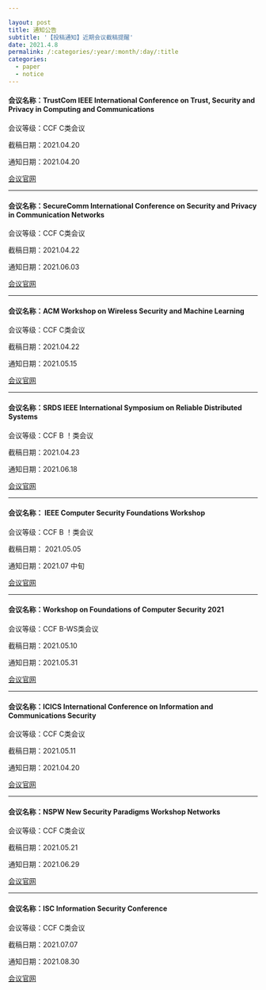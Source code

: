 ```yaml
---

layout: post
title: 通知公告
subtitle: '【投稿通知】近期会议截稿提醒'
date: 2021.4.8
permalink: /:categories/:year/:month/:day/:title
categories:
  - paper
  - notice
---
```


#### 会议名称：TrustCom IEEE International  Conference on Trust, Security and Privacy in Computing and  Communications   

会议等级：CCF C类会议

截稿日期：2021.04.20

通知日期：2021.04.20

[会议官网](  https://trustcom2021.sau.edu.cn/)

------
#### 会议名称：SecureComm International  Conference on Security and Privacy in Communication Networks

会议等级：CCF C类会议

截稿日期：2021.04.22

通知日期：2021.06.03

[会议官网](https://securecomm.eai-conferences.org/2021/)

------
#### 会议名称：ACM Workshop on Wireless  Security and Machine Learning   

会议等级：CCF C类会议

截稿日期：2021.04.22

通知日期：2021.05.15

[会议官网]( https://sites.nyuad.nyu.edu/wisec21/)

------
#### 会议名称：SRDS IEEE International  Symposium on Reliable Distributed Systems 

会议等级：CCF B ！类会议

截稿日期：2021.04.23

通知日期：2021.06.18

[会议官网](  https://srds-conference.org/[)

------
#### 会议名称：  IEEE Computer Security  Foundations Workshop

会议等级：CCF B ！类会议

截稿日期： 2021.05.05

通知日期：2021.07 中旬

[会议官网](https://www.ieee-security.org/TC/CSF2021/cfp.html)

------
#### 会议名称：Workshop on Foundations of  Computer Security 2021  

会议等级：CCF B-WS类会议

截稿日期：2021.05.10

通知日期：2021.05.31

[会议官网]( https://owenarden.github.io/fcs2021/#dates)

------
#### 会议名称：ICICS International Conference  on Information and Communications Security 

会议等级：CCF C类会议

截稿日期：2021.05.11

通知日期：2021.04.20

[会议官网](  https://icics.cn/Cfp.html)

------
#### 会议名称：NSPW New Security Paradigms  Workshop Networks

会议等级：CCF C类会议

截稿日期：2021.05.21

通知日期：2021.06.29

[会议官网]( https://www.nspw.org/2021)

------
#### 会议名称：ISC Information Security  Conference 

会议等级：CCF C类会议

截稿日期：2021.07.07

通知日期：2021.08.30

[会议官网](  https://isc2021.petra.ac.id/schedule)

